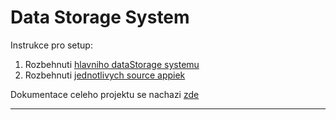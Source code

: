 # Data Storage System

Instrukce pro setup:
1. Rozbehnuti [hlavniho dataStorage systemu](./dataStorageSystem/README.md)
2. Rozbehnuti [jednotlivych source appiek](./source_apps/README.md)

Dokumentace celeho projektu se nachazi [zde](./documentation)

---

<!-- ### Design in Figma: 
`https://www.figma.com/file/6sM6QS9BgGvkaSwjPg2iqR/Managify?type=design&node-id=0%3A1&t=xgImJRXXdyZQrjTp-1` -->